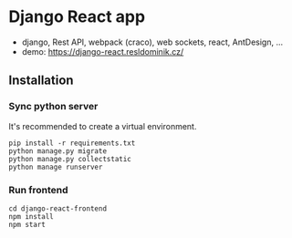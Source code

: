 # Django React app

- django, Rest API, webpack (craco), web sockets, react, AntDesign, ...
- demo: https://django-react.resldominik.cz/

## Installation

### Sync python server

It's recommended to create a virtual environment.

```shell script
pip install -r requirements.txt
python manage.py migrate
python manage.py collectstatic
python manage runserver
```

### Run frontend

```
cd django-react-frontend
npm install
npm start
```
